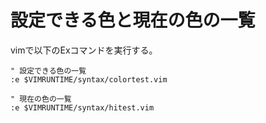 # 設定できる色と現在の色の一覧

vimで以下のExコマンドを実行する。

```vim
" 設定できる色の一覧
:e $VIMRUNTIME/syntax/colortest.vim

" 現在の色の一覧
:e $VIMRUNTIME/syntax/hitest.vim
```
